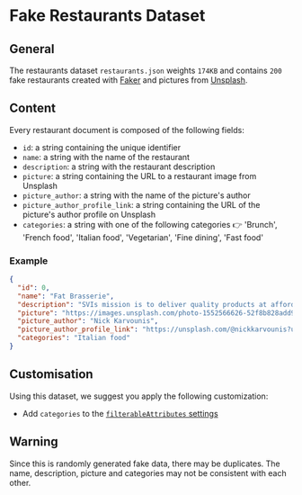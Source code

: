 # Fake Restaurants Dataset

## General

The restaurants dataset `restaurants.json` weights `174KB` and contains `200` fake restaurants created with [Faker](https://github.com/faker-ruby/faker) and pictures from [Unsplash](https://unsplash.com/).

## Content

Every restaurant document is composed of the following fields:

- `id`: a string containing the unique identifier
- `name`: a string with the name of the restaurant
- `description`: a string with the restaurant description
- `picture`: a string containing the URL to a restaurant image from Unsplash
- `picture_author`: a string with the name of the picture's author
- `picture_author_profile_link`: a string containing the URL of the picture's author profile on Unsplash
- `categories`: a string with one of the following categories 👉 'Brunch', 'French food', 'Italian food', 'Vegetarian', 'Fine dining', 'Fast food'

### Example
```json
{
  "id": 0,
  "name": "Fat Brasserie",
  "description": "SVIs mission is to deliver quality products at affordable prices to our independent retailers, wholesalers and food service partners around the world by providing international procurement, distribution, marketing and supply chain management.",
  "picture": "https://images.unsplash.com/photo-1552566626-52f8b828add9?crop=entropy&cs=tinysrgb&fit=max&fm=jpg&ixid=MnwzMTg4Mzh8MHwxfHJhbmRvbXx8fHx8fHx8fDE2NTA0NDgxMDQ&ixlib=rb-1.2.1&q=80&w=400&utm_source=restaurants_demo&utm_medium=referral&utm_campaign=api-credit",
  "picture_author": "Nick Karvounis",
  "picture_author_profile_link": "https://unsplash.com/@nickkarvounis?utm_source=restaurants_demo&utm_medium=referral&utm_campaign=api-credit",
  "categories": "Italian food"
}
```

## Customisation

Using this dataset, we suggest you apply the following customization:

- Add `categories` to the [`filterableAttributes` settings](https://docs.meilisearch.com/reference/api/filterable_attributes.html)

## Warning

Since this is randomly generated fake data, there may be duplicates. The name, description, picture and categories may not be consistent with each other.
